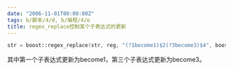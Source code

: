 ```yaml
---
date: "2006-11-01T00:00:00Z"
tags: b/脚本/4/d, b/编程/4/o
title: regex_replace控制某个子表达式的更新
---
```


```cpp
str = boost::regex_replace(str, reg, "(?1become1)$2(?3become3)$4", boost::format_all );
```

其中第一个子表达式更新为become1，第三个子表达式更新为become3。
